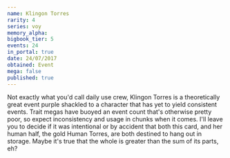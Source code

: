 ```yaml
---
name: Klingon Torres
rarity: 4
series: voy
memory_alpha:
bigbook_tier: 5
events: 24
in_portal: true
date: 24/07/2017
obtained: Event
mega: false
published: true
---
```


Not exactly what you'd call daily use crew, Klingon Torres is a theoretically great event purple shackled to a character that has yet to yield consistent events. Trait megas have buoyed an event count that's otherwise pretty poor, so expect inconsistency and usage in chunks when it comes. I'll leave you to decide if it was intentional or by accident that both this card, and her human half, the gold Human Torres, are both destined to hang out in storage. Maybe it's true that the whole is greater than the sum of its parts, eh?
